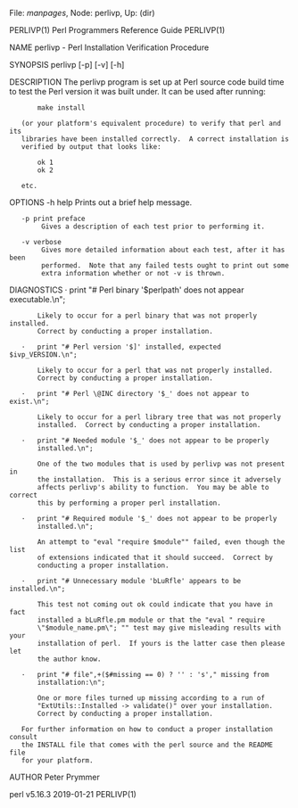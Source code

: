 File: *manpages*,  Node: perlivp,  Up: (dir)

PERLIVP(1)             Perl Programmers Reference Guide             PERLIVP(1)



NAME
       perlivp - Perl Installation Verification Procedure

SYNOPSIS
       perlivp [-p] [-v] [-h]

DESCRIPTION
       The perlivp program is set up at Perl source code build time to test
       the Perl version it was built under.  It can be used after running:

           make install

       (or your platform's equivalent procedure) to verify that perl and its
       libraries have been installed correctly.  A correct installation is
       verified by output that looks like:

           ok 1
           ok 2

       etc.

OPTIONS
       -h help
            Prints out a brief help message.

       -p print preface
            Gives a description of each test prior to performing it.

       -v verbose
            Gives more detailed information about each test, after it has been
            performed.  Note that any failed tests ought to print out some
            extra information whether or not -v is thrown.

DIAGNOSTICS
       ·   print "# Perl binary '$perlpath' does not appear executable.\n";

           Likely to occur for a perl binary that was not properly installed.
           Correct by conducting a proper installation.

       ·   print "# Perl version '$]' installed, expected $ivp_VERSION.\n";

           Likely to occur for a perl that was not properly installed.
           Correct by conducting a proper installation.

       ·   print "# Perl \@INC directory '$_' does not appear to exist.\n";

           Likely to occur for a perl library tree that was not properly
           installed.  Correct by conducting a proper installation.

       ·   print "# Needed module '$_' does not appear to be properly
           installed.\n";

           One of the two modules that is used by perlivp was not present in
           the installation.  This is a serious error since it adversely
           affects perlivp's ability to function.  You may be able to correct
           this by performing a proper perl installation.

       ·   print "# Required module '$_' does not appear to be properly
           installed.\n";

           An attempt to "eval "require $module"" failed, even though the list
           of extensions indicated that it should succeed.  Correct by
           conducting a proper installation.

       ·   print "# Unnecessary module 'bLuRfle' appears to be installed.\n";

           This test not coming out ok could indicate that you have in fact
           installed a bLuRfle.pm module or that the "eval " require
           \"$module_name.pm\"; "" test may give misleading results with your
           installation of perl.  If yours is the latter case then please let
           the author know.

       ·   print "# file",+($#missing == 0) ? '' : 's'," missing from
           installation:\n";

           One or more files turned up missing according to a run of
           "ExtUtils::Installed -> validate()" over your installation.
           Correct by conducting a proper installation.

       For further information on how to conduct a proper installation consult
       the INSTALL file that comes with the perl source and the README file
       for your platform.

AUTHOR
       Peter Prymmer



perl v5.16.3                      2019-01-21                        PERLIVP(1)
